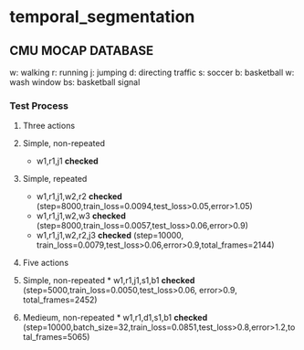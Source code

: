 # temporal_segmentation

## CMU MOCAP DATABASE
w: walking
r: running
j: jumping
d: directing traffic
s: soccer
b: basketball
w: wash window
bs: basketball signal

### Test Process
1. Three actions
  1. Simple, non-repeated 
     * w1,r1,j1 **checked** 
  2. Simple, repeated
     * w1,r1,j1,w2,r2 **checked** (step=8000,train_loss=0.0094,test_loss>0.05,error>1.05)
     * w1,r1,j1,w2,w3 **checked** (step=8000,train_loss=0.0057,test_loss>0.06,error>0.9)
     * w1,r1,j1,w2,r2,j3 **checked** (step=10000, train_loss=0.0079,test_loss>0.06,error>0.9,total_frames=2144)
     
     
2. Five actions
  1. Simple, non-repeated
    * w1,r1,j1,s1,b1 **checked** (step=5000,train_loss=0.0050,test_loss>0.06, error>0.9, total_frames=2452)
  2. Medieum, non-repeated
    * w1,r1,d1,s1,b1 **checked** (step=10000,batch_size=32,train_loss=0.0851,test_loss>0.8,error>1.2,total_frames=5065)
  
